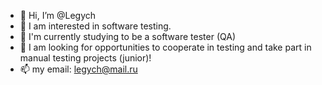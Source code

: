 - 👋 Hi, I’m @Legych
- 👀 I am interested in software testing. 
- 🌱 I'm currently studying to be a software tester (QA)
- 💞️ I am looking for opportunities to cooperate in testing and take part in manual testing projects (junior)!
- 📫 my email: legych@mail.ru

<!---
Legych/Legych is a ✨ special ✨ repository because its `README.md` (this file) appears on your GitHub profile.
You can click the Preview link to take a look at your changes.
--->

